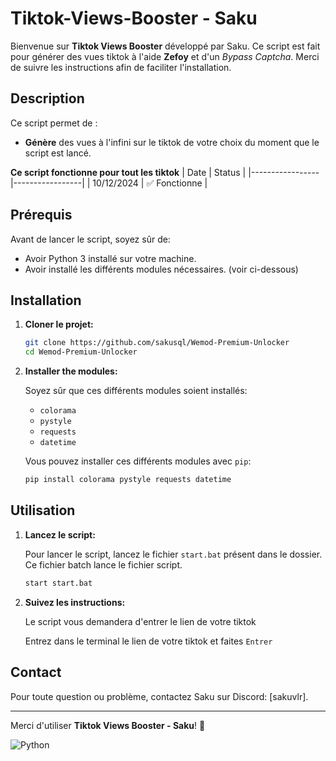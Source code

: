 # Tiktok-Views-Booster - Saku

Bienvenue sur **Tiktok Views Booster** développé par Saku. Ce script est fait pour générer des vues tiktok à l'aide **Zefoy** et d'un *Bypass Captcha*. Merci de suivre les instructions afin de faciliter l'installation.

## Description

Ce script permet de :
- **Génère** des vues à l'infini sur le tiktok de votre choix du moment que le script est lancé.

**Ce script fonctionne pour tout les tiktok**
| Date            | Status          |
|-----------------|-----------------|
| 10/12/2024      | ✅ Fonctionne   |

## Prérequis

Avant de lancer le script, soyez sûr de:
- Avoir Python 3 installé sur votre machine.
- Avoir installé les différents modules nécessaires. (voir ci-dessous)

## Installation

1. **Cloner le projet:**

    ```bash
    git clone https://github.com/sakusql/Wemod-Premium-Unlocker
    cd Wemod-Premium-Unlocker
    ```

2. **Installer the modules:**

    Soyez sûr que ces différents modules soient installés:
    - `colorama`
    - `pystyle`
    - `requests`
    - `datetime`

    Vous pouvez installer ces différents modules avec `pip`:

    ```bash
    pip install colorama pystyle requests datetime
    ```

## Utilisation

1. **Lancez le script:**

    Pour lancer le script, lancez le fichier `start.bat` présent dans le dossier. Ce fichier batch lance le fichier script.

    ```bash
    start start.bat
    ```

2. **Suivez les instructions:**

    Le script vous demandera d'entrer le lien de votre tiktok

    Entrez dans le terminal le lien de votre tiktok et faites `Entrer`


## Contact

Pour toute question ou problème, contactez Saku sur Discord: [sakuvlr].

---

Merci d'utiliser **Tiktok Views Booster - Saku**! 🎉

![Python](https://img.shields.io/badge/Python-3.8.6-blue)

